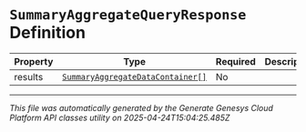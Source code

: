 # `SummaryAggregateQueryResponse` Definition

| Property | Type | Required | Description |
|----------|------|----------|-------------|
| results | [`SummaryAggregateDataContainer[]`](summaryaggregatedatacontainer-definition.md) | No |  |

---

*This file was automatically generated by the Generate Genesys Cloud Platform API classes utility on 2025-04-24T15:04:25.485Z*